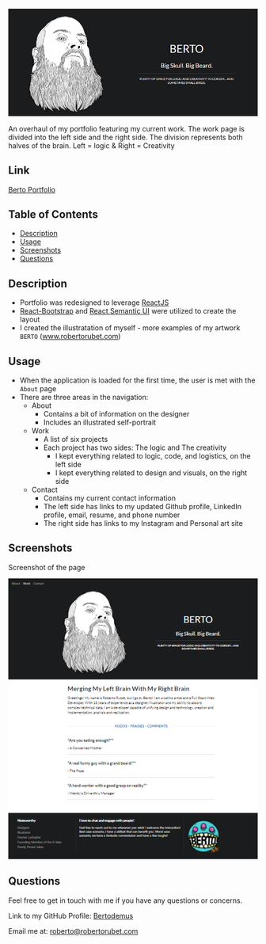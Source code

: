 ![logo](./readme/noggin.png)

An overhaul of my portfolio featuring my current work. The work page is divided into the left side and the right side. The division represents both halves of the brain. Left = logic & Right = Creativity

## Link
[Berto Portfolio](https://eloquent-einstein-00bf1b.netlify.app/)


## Table of Contents

* [Description](#description)
* [Usage](#usage)
* [Screenshots](#screenshots)
* [Questions](#questions)


## Description


* Portfolio was redesigned to leverage [ReactJS](https://reactjs.org/)
* [React-Bootstrap](https://react-bootstrap.github.io/) and [React Semantic UI](https://react.semantic-ui.com/) were utilized to create the layout
* I created the illustratation of myself - more examples of my artwork `BERTO` (www.robertorubet.com)


## Usage

* When the application is loaded for the first time, the user is met with the `About` page
* There are three areas in the navigation:
    * About
        * Contains a bit of information on the designer
        * Includes an illustrated self-portrait
    * Work
        * A list of six projects
        * Each project has two sides: The logic and The creativity
          * I kept everything related to logic, code, and logistics, on the left side
          * I kept everything related to design and visuals, on the right side
    * Contact
        * Contains my current contact information
        * The left side has links to my updated Github profile, LinkedIn profile, email, resume, and phone number
        * The right side has links to my Instagram and Personal art site

## Screenshots

Screenshot of the page

![example of the page in use](./readme/view1.png)



## Questions

Feel free to get in touch with me if you have any questions or concerns.

Link to my GitHub Profile: [Bertodemus](https://github.com/bertodemus)

Email me at: [roberto@robertorubet.com](roberto@robertorubet.com)


